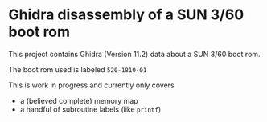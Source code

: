 # Ghidra disassembly of a SUN 3/60 boot rom

This project contains Ghidra (Version 11.2) data about
a SUN 3/60 boot rom.

The boot rom used is labeled `520-1810-01`


This is work in progress and currently only covers

- a (believed complete) memory map
- a handful of subroutine labels (like `printf`)
